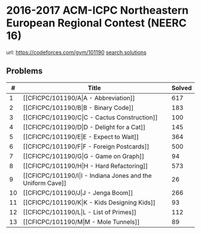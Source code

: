 # 2016-2017 ACM-ICPC Northeastern European Regional Contest (NEERC 16)

url: https://codeforces.com/gym/101190
[search solutions](https://www.google.com/search?q=Solution+OR+題解+2016-2017+ACM-ICPC+Northeastern+European+Regional+Contest+(NEERC+16))

## Problems

| # | Title | Solved |
| --- | --- | --- |
|1|[[CFICPC/101190/A\|A - Abbreviation]]|617|
|2|[[CFICPC/101190/B\|B - Binary Code]]|183|
|3|[[CFICPC/101190/C\|C - Cactus Construction]]|100|
|4|[[CFICPC/101190/D\|D - Delight for a Cat]]|145|
|5|[[CFICPC/101190/E\|E - Expect to Wait]]|364|
|6|[[CFICPC/101190/F\|F - Foreign Postcards]]|500|
|7|[[CFICPC/101190/G\|G - Game on Graph]]|94|
|8|[[CFICPC/101190/H\|H - Hard Refactoring]]|573|
|9|[[CFICPC/101190/I\|I - Indiana Jones and the Uniform Cave]]|26|
|10|[[CFICPC/101190/J\|J - Jenga Boom]]|266|
|11|[[CFICPC/101190/K\|K - Kids Designing Kids]]|93|
|12|[[CFICPC/101190/L\|L - List of Primes]]|112|
|13|[[CFICPC/101190/M\|M - Mole Tunnels]]|89|
